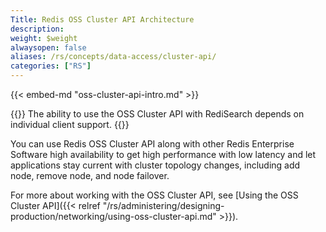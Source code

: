 ```yaml
---
Title: Redis OSS Cluster API Architecture
description:
weight: $weight
alwaysopen: false
aliases: /rs/concepts/data-access/cluster-api/
categories: ["RS"]
---
```

{{< embed-md "oss-cluster-api-intro.md"  >}}

{{<note>}}
The ability to use the OSS Cluster API with RediSearch depends on individual client support.
{{</note>}}

You can use Redis OSS Cluster API along with other Redis Enterprise Software high availability
to get high performance with low latency
and let applications stay current with cluster topology changes, including add node, remove node, and node failover.

For more about working with the OSS Cluster API, see [Using the OSS Cluster API]({{< relref "/rs/administering/designing-production/networking/using-oss-cluster-api.md" >}}).
